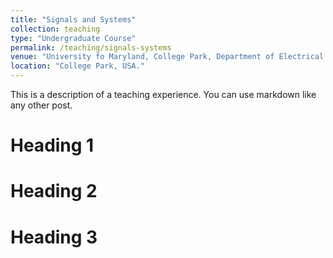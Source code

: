 ```yaml
---
title: "Signals and Systems"
collection: teaching
type: "Undergraduate Course"
permalink: /teaching/signals-systems
venue: "University fo Maryland, College Park, Department of Electrical and Computer Engineering"
location: "College Park, USA."
---
```


This is a description of a teaching experience. You can use markdown like any other post.

Heading 1
======

Heading 2
======

Heading 3
======
